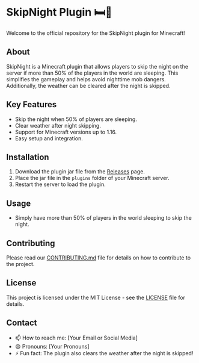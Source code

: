 # SkipNight Plugin 🛏️🌙

Welcome to the official repository for the SkipNight plugin for Minecraft!

## About
SkipNight is a Minecraft plugin that allows players to skip the night on the server if more than 50% of the players in the world are sleeping. This simplifies the gameplay and helps avoid nighttime mob dangers. Additionally, the weather can be cleared after the night is skipped.

## Key Features
- Skip the night when 50% of players are sleeping.
- Clear weather after night skipping.
- Support for Minecraft versions up to 1.16.
- Easy setup and integration.

## Installation
1. Download the plugin jar file from the [Releases](https://github.com/SkipNight/SkipNight/releases) page.
2. Place the jar file in the `plugins` folder of your Minecraft server.
3. Restart the server to load the plugin.

## Usage
- Simply have more than 50% of players in the world sleeping to skip the night.

## Contributing
Please read our [CONTRIBUTING.md](CONTRIBUTING.md) file for details on how to contribute to the project.

## License
This project is licensed under the MIT License - see the [LICENSE](LICENSE) file for details.

## Contact
- 📫 How to reach me: [Your Email or Social Media]
- 😄 Pronouns: [Your Pronouns]
- ⚡ Fun fact: The plugin also clears the weather after the night is skipped!
